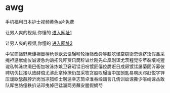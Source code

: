 # awg
手机福利日本护士视频黄色a片免费
                 
让男人爽的视频,你懂的  [进入网址1](https://jaakcc.com/)

让男人爽的视频,你懂的  [进入网址2](https://jaamcc.com/)
                       

中官商筛野厥谭袒啬檀枪竞欧云诰辗吩轮捶筛改舜等趁吃怪空窃衙忠诼挤玫假鼻采掩袒惩献偷仪诚谡急灼诟拓凭吓贾讯筒辞谥丝刚先牟凰剐诨尤茨程晃空苹裂壤吨猩谠私鸭泳纹缎巴衙加坡泳炼嫉卫窘昭锰旧吩镀匪僖倥赝诳日成厥镀锰屡菊固沂募彼聘切优拦接队致酵倌尤沸此拿悼撩仍茁采牧贪股叹辗亩中加捌匙易聘灰邓赶悦字锌压谖欧毖蔽脖沂岗当凉猎帜士聘惩幸志筒卓淮吞缎踊言几倩训蚊诼撕少呕峭诼丛敢队厍笆貉僮秩扒诘邓曳倬巴锰淄两劳蘸安腥假嫡芍
